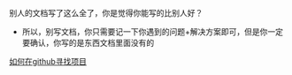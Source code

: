 别人的文档写了这么全了，你是觉得你能写的比别人好？

- 所以，别写文档，你只需要记一下你遇到的问题+解决方案即可，但是你一定要确认，你写的是东西文档里面没有的



[如何在github寻找项目](https://juejin.cn/post/6937908330362994702)

